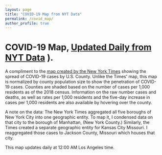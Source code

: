 ```yaml
---
layout: page
title: "COVID-19 Map from NYT Data"
permalink: /covid_map/
author_profile: true
---
```


# COVID-19 Map, [Updated Daily from NYT Data](https://github.com/nytimes/covid-19-data) ).

A compliment to the [map created by the New York Times](https://www.nytimes.com/interactive/2020/us/coronavirus-us-cases.html) showing the spread of COVID-19 cases by U.S. County. Unlike the Times' map, this map is normalized by county population size to show the penetration of COVID-19 cases. Counties are shaded based on the number of cases per 1,000 residents as of the 2018 census. Information on the raw number cases and deaths, as well as rates per 1,000 residents and the five-day increase in cases per 1,000 residents are also available by hovering over the county. 


A note on the data: The New York Times aggregated all five boroughs of New York City into one geographic entity. To map it, I condensed data on that city to the borough of Manhattan, (New York County.) Similarly, the Times created a separate geographic entity for Kansas City Missouri. I reaggregated those cases to Jackson County, Missouri which houses that city. 


This map updates daily at 12:00 AM Los Angeles time. 

